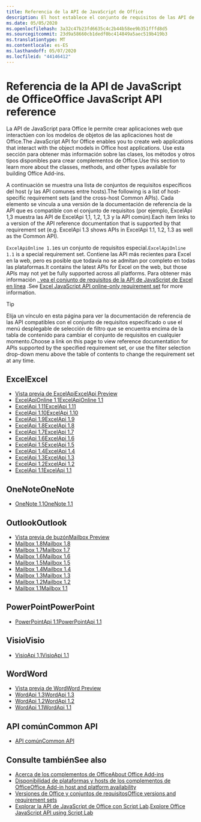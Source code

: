 ```yaml
---
title: Referencia de la API de JavaScript de Office
description: El host establece el conjunto de requisitos de las API de JavaScript de Office.
ms.date: 05/05/2020
ms.openlocfilehash: 3a32c47b23fd6635c4c2b44b58ee9b351fffd8d5
ms.sourcegitcommit: 23d9a58660cb1dedf0bc414849a5aec519b419b3
ms.translationtype: MT
ms.contentlocale: es-ES
ms.lasthandoff: 05/07/2020
ms.locfileid: "44146412"
---
```

# <a name="office-javascript-api-reference"></a><span data-ttu-id="163fd-103">Referencia de la API de JavaScript de Office</span><span class="sxs-lookup"><span data-stu-id="163fd-103">Office JavaScript API reference</span></span>

<span data-ttu-id="163fd-104">La API de JavaScript para Office le permite crear aplicaciones web que interactúen con los modelos de objetos de las aplicaciones host de Office.</span><span class="sxs-lookup"><span data-stu-id="163fd-104">The JavaScript API for Office enables you to create web applications that interact with the object models in Office host applications.</span></span> <span data-ttu-id="163fd-105">Use esta sección para obtener más información sobre las clases, los métodos y otros tipos disponibles para crear complementos de Office.</span><span class="sxs-lookup"><span data-stu-id="163fd-105">Use this section to learn more about the classes, methods, and other types available for building Office Add-ins.</span></span>

<span data-ttu-id="163fd-106">A continuación se muestra una lista de conjuntos de requisitos específicos del host (y las API comunes entre hosts).</span><span class="sxs-lookup"><span data-stu-id="163fd-106">The following is a list of host-specific requirement sets (and the cross-host Common APIs).</span></span> <span data-ttu-id="163fd-107">Cada elemento se vincula a una versión de la documentación de referencia de la API que es compatible con el conjunto de requisitos (por ejemplo, ExcelApi 1,3 muestra las API de ExcelApi 1,1, 1,2, 1,3 y la API común).</span><span class="sxs-lookup"><span data-stu-id="163fd-107">Each item links to a version of the API reference documentation that is supported by that requirement set (e.g. ExcelApi 1.3 shows APIs in ExcelApi 1.1, 1.2, 1.3 as well as the Common API).</span></span>

<span data-ttu-id="163fd-108">`ExcelApiOnline 1.1`es un conjunto de requisitos especial.</span><span class="sxs-lookup"><span data-stu-id="163fd-108">`ExcelApiOnline 1.1` is a special requirement set.</span></span> <span data-ttu-id="163fd-109">Contiene las API más recientes para Excel en la web, pero es posible que todavía no se admitan por completo en todas las plataformas.</span><span class="sxs-lookup"><span data-stu-id="163fd-109">It contains the latest APIs for Excel on the web, but those APIs may not yet be fully supported across all platforms.</span></span> <span data-ttu-id="163fd-110">Para obtener más información [, vea el conjunto de requisitos de la API de JavaScript de Excel en línea](/office/dev/add-ins/reference/requirement-sets/excel-api-online-requirement-set) .</span><span class="sxs-lookup"><span data-stu-id="163fd-110">See [Excel JavaScript API online-only requirement set](/office/dev/add-ins/reference/requirement-sets/excel-api-online-requirement-set) for more information.</span></span>

> [!TIP]
> <span data-ttu-id="163fd-111">Elija un vínculo en esta página para ver la documentación de referencia de las API compatibles con el conjunto de requisitos especificado o use el menú desplegable de selección de filtro que se encuentra encima de la tabla de contenido para cambiar el conjunto de requisitos en cualquier momento.</span><span class="sxs-lookup"><span data-stu-id="163fd-111">Choose a link on this page to view reference documentation for APIs supported by the specified requirement set, or use the filter selection drop-down menu above the table of contents to change the requirement set at any time.</span></span>

## <a name="excel"></a><span data-ttu-id="163fd-112">Excel</span><span class="sxs-lookup"><span data-stu-id="163fd-112">Excel</span></span>

- [<span data-ttu-id="163fd-113">Vista previa de ExcelApi</span><span class="sxs-lookup"><span data-stu-id="163fd-113">ExcelApi Preview</span></span>](/javascript/api/excel?view=excel-js-preview)
- [<span data-ttu-id="163fd-114">ExcelApiOnline 1,1</span><span class="sxs-lookup"><span data-stu-id="163fd-114">ExcelApiOnline 1.1</span></span>](/javascript/api/excel?view=excel-js-online)
- [<span data-ttu-id="163fd-115">ExcelApi 1,11</span><span class="sxs-lookup"><span data-stu-id="163fd-115">ExcelApi 1.11</span></span>](/javascript/api/excel?view=excel-js-1.11)
- [<span data-ttu-id="163fd-116">ExcelApi 1.10</span><span class="sxs-lookup"><span data-stu-id="163fd-116">ExcelApi 1.10</span></span>](/javascript/api/excel?view=excel-js-1.10)
- [<span data-ttu-id="163fd-117">ExcelApi 1.9</span><span class="sxs-lookup"><span data-stu-id="163fd-117">ExcelApi 1.9</span></span>](/javascript/api/excel?view=excel-js-1.9)
- [<span data-ttu-id="163fd-118">ExcelApi 1.8</span><span class="sxs-lookup"><span data-stu-id="163fd-118">ExcelApi 1.8</span></span>](/javascript/api/excel?view=excel-js-1.8)
- [<span data-ttu-id="163fd-119">ExcelApi 1.7</span><span class="sxs-lookup"><span data-stu-id="163fd-119">ExcelApi 1.7</span></span>](/javascript/api/excel?view=excel-js-1.7)
- [<span data-ttu-id="163fd-120">ExcelApi 1.6</span><span class="sxs-lookup"><span data-stu-id="163fd-120">ExcelApi 1.6</span></span>](/javascript/api/excel?view=excel-js-1.6)
- [<span data-ttu-id="163fd-121">ExcelApi 1.5</span><span class="sxs-lookup"><span data-stu-id="163fd-121">ExcelApi 1.5</span></span>](/javascript/api/excel?view=excel-js-1.5)
- [<span data-ttu-id="163fd-122">ExcelApi 1.4</span><span class="sxs-lookup"><span data-stu-id="163fd-122">ExcelApi 1.4</span></span>](/javascript/api/excel?view=excel-js-1.4)
- [<span data-ttu-id="163fd-123">ExcelApi 1.3</span><span class="sxs-lookup"><span data-stu-id="163fd-123">ExcelApi 1.3</span></span>](/javascript/api/excel?view=excel-js-1.3)
- [<span data-ttu-id="163fd-124">ExcelApi 1.2</span><span class="sxs-lookup"><span data-stu-id="163fd-124">ExcelApi 1.2</span></span>](/javascript/api/excel?view=excel-js-1.2)
- [<span data-ttu-id="163fd-125">ExcelApi 1.1</span><span class="sxs-lookup"><span data-stu-id="163fd-125">ExcelApi 1.1</span></span>](/javascript/api/excel?view=excel-js-1.1)

## <a name="onenote"></a><span data-ttu-id="163fd-126">OneNote</span><span class="sxs-lookup"><span data-stu-id="163fd-126">OneNote</span></span>

- [<span data-ttu-id="163fd-127">OneNote 1,1</span><span class="sxs-lookup"><span data-stu-id="163fd-127">OneNote 1.1</span></span>](/javascript/api/onenote?view=onenote-js-1.1)

## <a name="outlook"></a><span data-ttu-id="163fd-128">Outlook</span><span class="sxs-lookup"><span data-stu-id="163fd-128">Outlook</span></span>

- [<span data-ttu-id="163fd-129">Vista previa de buzón</span><span class="sxs-lookup"><span data-stu-id="163fd-129">Mailbox Preview</span></span>](/javascript/api/outlook?view=outlook-js-preview)
- [<span data-ttu-id="163fd-130">Mailbox 1.8</span><span class="sxs-lookup"><span data-stu-id="163fd-130">Mailbox 1.8</span></span>](/javascript/api/outlook?view=outlook-js-1.8)
- [<span data-ttu-id="163fd-131">Mailbox 1.7</span><span class="sxs-lookup"><span data-stu-id="163fd-131">Mailbox 1.7</span></span>](/javascript/api/outlook?view=outlook-js-1.7)
- [<span data-ttu-id="163fd-132">Mailbox 1.6</span><span class="sxs-lookup"><span data-stu-id="163fd-132">Mailbox 1.6</span></span>](/javascript/api/outlook?view=outlook-js-1.6)
- [<span data-ttu-id="163fd-133">Mailbox 1.5</span><span class="sxs-lookup"><span data-stu-id="163fd-133">Mailbox 1.5</span></span>](/javascript/api/outlook?view=outlook-js-1.5)
- [<span data-ttu-id="163fd-134">Mailbox 1.4</span><span class="sxs-lookup"><span data-stu-id="163fd-134">Mailbox 1.4</span></span>](/javascript/api/outlook?view=outlook-js-1.4)
- [<span data-ttu-id="163fd-135">Mailbox 1.3</span><span class="sxs-lookup"><span data-stu-id="163fd-135">Mailbox 1.3</span></span>](/javascript/api/outlook?view=outlook-js-1.3)
- [<span data-ttu-id="163fd-136">Mailbox 1.2</span><span class="sxs-lookup"><span data-stu-id="163fd-136">Mailbox 1.2</span></span>](/javascript/api/outlook?view=outlook-js-1.2)
- [<span data-ttu-id="163fd-137">Mailbox 1.1</span><span class="sxs-lookup"><span data-stu-id="163fd-137">Mailbox 1.1</span></span>](/javascript/api/outlook?view=outlook-js-1.1)

## <a name="powerpoint"></a><span data-ttu-id="163fd-138">PowerPoint</span><span class="sxs-lookup"><span data-stu-id="163fd-138">PowerPoint</span></span>

- [<span data-ttu-id="163fd-139">PowerPointApi 1.1</span><span class="sxs-lookup"><span data-stu-id="163fd-139">PowerPointApi 1.1</span></span>](/javascript/api/powerpoint?view=powerpoint-js-1.1)

## <a name="visio"></a><span data-ttu-id="163fd-140">Visio</span><span class="sxs-lookup"><span data-stu-id="163fd-140">Visio</span></span>

- [<span data-ttu-id="163fd-141">VisioApi 1,1</span><span class="sxs-lookup"><span data-stu-id="163fd-141">VisioApi 1.1</span></span>](/javascript/api/visio?view=visio-js-1.1)

## <a name="word"></a><span data-ttu-id="163fd-142">Word</span><span class="sxs-lookup"><span data-stu-id="163fd-142">Word</span></span>

- [<span data-ttu-id="163fd-143">Vista previa de Word</span><span class="sxs-lookup"><span data-stu-id="163fd-143">Word Preview</span></span>](/javascript/api/word?view=word-js-preview)
- [<span data-ttu-id="163fd-144">WordApi 1.3</span><span class="sxs-lookup"><span data-stu-id="163fd-144">WordApi 1.3</span></span>](/javascript/api/word?view=word-js-1.3)
- [<span data-ttu-id="163fd-145">WordApi 1.2</span><span class="sxs-lookup"><span data-stu-id="163fd-145">WordApi 1.2</span></span>](/javascript/api/word?view=word-js-1.2)
- [<span data-ttu-id="163fd-146">WordApi 1.1</span><span class="sxs-lookup"><span data-stu-id="163fd-146">WordApi 1.1</span></span>](/javascript/api/word?view=word-js-1.1)

## <a name="common-api"></a><span data-ttu-id="163fd-147">API común</span><span class="sxs-lookup"><span data-stu-id="163fd-147">Common API</span></span>

- [<span data-ttu-id="163fd-148">API común</span><span class="sxs-lookup"><span data-stu-id="163fd-148">Common API</span></span>](/javascript/api/office?view=common-js)

## <a name="see-also"></a><span data-ttu-id="163fd-149">Consulte también</span><span class="sxs-lookup"><span data-stu-id="163fd-149">See also</span></span>

- [<span data-ttu-id="163fd-150">Acerca de los complementos de Office</span><span class="sxs-lookup"><span data-stu-id="163fd-150">About Office Add-ins</span></span>](/office/dev/add-ins/overview)
- [<span data-ttu-id="163fd-151">Disponibilidad de plataformas y hosts de los complementos de Office</span><span class="sxs-lookup"><span data-stu-id="163fd-151">Office Add-in host and platform availability</span></span>](/office/dev/add-ins/overview/office-add-in-availability)
- [<span data-ttu-id="163fd-152">Versiones de Office y conjuntos de requisitos</span><span class="sxs-lookup"><span data-stu-id="163fd-152">Office versions and requirement sets</span></span>](/office/dev/add-ins/develop/office-versions-and-requirement-sets)
- <span data-ttu-id="163fd-153">[Explorar la API de JavaScript de Office con Script Lab](/office/dev/add-ins/overview/explore-with-script-lab).</span><span class="sxs-lookup"><span data-stu-id="163fd-153">[Explore Office JavaScript API using Script Lab](/office/dev/add-ins/overview/explore-with-script-lab)</span></span>
